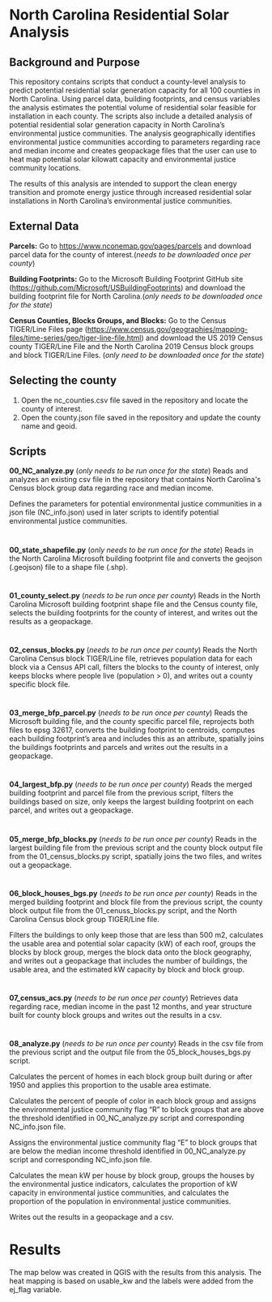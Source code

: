 # North Carolina Residential Solar Analysis 

## Background and Purpose 

This repository contains scripts that conduct a county-level analysis to predict potential residential solar generation capacity for all 100 counties in North Carolina. Using parcel data, building footprints, and census variables the analysis estimates the potential volume of residential solar feasible for installation in each county. The scripts also include a detailed analysis of potential residential solar generation capacity in North Carolina’s environmental justice communities. The analysis geographically identifies environmental justice communities according to parameters regarding race and median income and creates geopackage files that the user can use to heat map potential solar kilowatt capacity and environmental justice community locations. 

The results of this analysis are intended to support the clean energy transition and promote energy justice through increased residential solar installations in North Carolina’s environmental justice communities. 

## External Data 
**Parcels:** Go to https://www.nconemap.gov/pages/parcels and download parcel data for the county of interest.(*needs to be downloaded once per county*)

**Building Footprints:** Go to the Microsoft Building Footprint GitHub site (https://github.com/Microsoft/USBuildingFootprints) and download the building footprint file for North Carolina.(*only needs to be downloaded once for the state*)

**Census Counties, Blocks Groups, and Blocks:** Go to the Census TIGER/Line Files page (https://www.census.gov/geographies/mapping-files/time-series/geo/tiger-line-file.html) and download the US 2019 Census county TIGER/Line File and the North Carolina 2019 Census block groups and block TIGER/Line Files. (*only need to be downloaded once for the state*)  

## Selecting the county 
1.	Open the nc_counties.csv file saved in the repository and locate the county of interest. 
2.	Open the county.json file saved in the repository and update the county name and geoid.

## Scripts 
**00_NC_analyze.py** (*only needs to be run once for the state*)
Reads and analyzes an existing csv file in the repository that contains North Carolina's Census block group data regarding race and median income. 

Defines the parameters for potential environmental justice communities in a json file (NC_info.json) used in later scripts to identify potential environmental justice communities.
#
**00_state_shapefile.py** (*only needs to be run once for the state*)
Reads in the North Carolina Microsoft building footprint file and converts the geojson (.geojson) file to a shape file (.shp).
#
**01_county_select.py** (*needs to be run once per county*)
Reads in the North Carolina Microsoft building footprint shape file and the Census county file, selects the building footprints for the county of interest, and writes out the results as a geopackage.  
#
**02_census_blocks.py** (*needs to be run once per county*)
Reads the North Carolina Census block TIGER/Line file, retrieves population data for each block via a Census API call, filters the blocks to the county of interest, only keeps blocks where people live (population > 0), and writes out a county specific block file.
#
**03_merge_bfp_parcel.py** (*needs to be run once per county*)
Reads the Microsoft building file, and the county specific parcel file, reprojects both files to epsg 32617, converts the building footprint to centroids, computes each building footprint’s area and includes this as an attribute, spatially joins the buildings footprints and parcels and writes out the results in a geopackage.
#
**04_largest_bfp.py** (*needs to be run once per county*)
Reads the merged building footprint and parcel file from the previous script, filters the buildings based on size, only keeps the largest building footprint on each parcel, and writes out a geopackage.
#
**05_merge_bfp_blocks.py** (*needs to be run once per county*)
Reads in the largest building file from the previous script and the county block output file from the 01_census_blocks.py script, spatially joins the two files, and writes out a geopackage.
#
**06_block_houses_bgs.py** (*needs to be run once per county*)
Reads in the merged building footprint and block file from the previous script, the county block output file from the 01_cenuss_blocks.py script, and the North Carolina Census block group TIGER/Line file. 

Filters the buildings to only keep those that are less than 500 m2, calculates the usable area and potential solar capacity (kW) of each roof, groups the blocks by block group, merges the block data onto the block geography, and writes out a geopackage that includes the number of buildings, the usable area, and the estimated kW capacity by block and block group. 
#
**07_census_acs.py** (*needs to be run once per county*)
Retrieves data regarding race, median income in the past 12 months, and year structure built for county block groups and writes out the results in a csv. 
#
**08_analyze.py** (*needs to be run once per county*)
Reads in the csv file from the previous script and the output file from the 05_block_houses_bgs.py script. 

Calculates the percent of homes in each block group built during or after 1950 and applies this proportion to the usable area estimate. 

Calculates the percent of people of color in each block group and assigns the environmental justice community flag “R” to block groups that are above the threshold identified in 00_NC_analyze.py script and corresponding NC_info.json file.

Assigns the environmental justice community flag “E” to block groups that are below the median income threshold identified in 00_NC_analyze.py script and corresponding NC_info.json file.

Calculates the mean kW per house by block group, groups the houses by the environmental justice indicators, calculates the proportion of kW capacity in environmental justice communities, and calculates the proportion of the population in environmental justice communities. 

Writes out the results in a geopackage and a csv. 
#

# Results

The map below was created in QGIS with the results from this analysis. The heat mapping is based on usable_kw and the labels were added from the ej_flag variable. 


